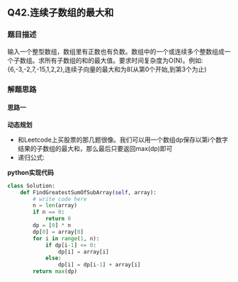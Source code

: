 ## Q42.连续子数组的最大和
### 题目描述
输入一个整型数组，数组里有正数也有负数。数组中的一个或连续多个整数组成一个子数组。求所有子数组的和的最大值。要求时间复杂度为O(N)。例如:{6,-3,-2,7,-15,1,2,2},连续子向量的最大和为8(从第0个开始,到第3个为止)
### 解题思路
#### 思路一
**动态规划**
- 和Leetcode上买股票的那几题很像。我们可以用一个数组dp保存以第i个数字结果的子数组的最大和，那么最后只要返回max(dp)即可
- 递归公式:


**python实现代码**
```python
class Solution:
    def FindGreatestSumOfSubArray(self, array):
        # write code here
        n = len(array)
        if n == 0:
            return 0
        dp = [0] * n
        dp[0] = array[0]
        for i in range(1, n):
            if dp[i-1] <= 0:
                dp[i] = array[i]
            else:
                dp[i] = dp[i-1] + array[i]
        return max(dp)
```

